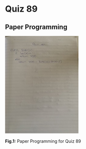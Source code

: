 # Quiz 89

## Paper Programming
![](/Assets/Quiz_089_papercode.jpeg)

**Fig.1:** Paper Programming for Quiz 89